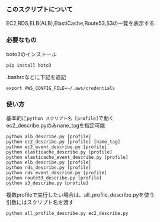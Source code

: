 ### このスクリプトについて  

EC2,RDS,ELB(ALB),ElastiCache,Route53,S3の一覧を表示する  


### 必要なもの  

boto3のインストール

```
pip install boto3  
```

.bashrcなどに下記を追記  

```
export AWS_CONFIG_FILE=~/.aws/credentials  
```


### 使い方  
基本的に```python スクリプト名 [profile]```で動く  
ec2_describe.pyのみnane_tagを指定可能  

```
python alb_describe.py [profile]  
python ec2_describe.py [profile] [name_tag]  
python ec2_event_describe.py [profile]  
python elasticache_describe.py [profile]  
python elasticache_event_describe.py [profile]  
python elb_describe.py [profile]  
python rds_describe.py [profile]  
python rds_event_describe.py [profile]  
python route53_describe.py [profile]  
python s3_describe.py [profile]  
```

複数profileで実行したい場合は、all_profile_describe.pyを使う  
引数にはスクリプト名を渡す  

```
python all_profile_describe.py ec2_describe.py
```
